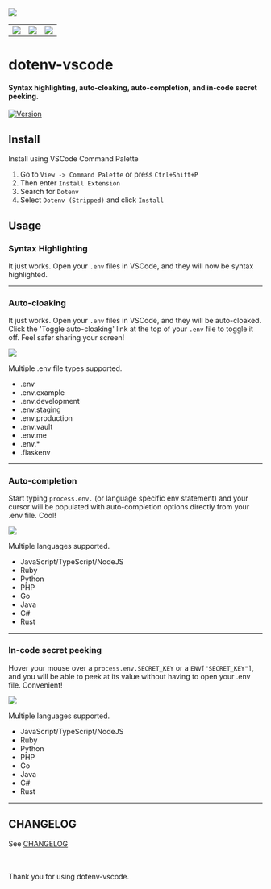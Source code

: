 <a href="https://marketplace.visualstudio.com/items?itemName=socheatsok78-lab.dotenv-vscode-stripped">
<img src="https://res.cloudinary.com/dotenv-org/image/upload/v1679527751/dotenv-vscode_ilezvb.png"/>
</a>

<div align="center">
  <table>
    <tr>
      <td>
        <a href="https://res.cloudinary.com/dotenv-org/image/upload/v1679528507/dotenv-vscode-autocloaking_kpr0ly.png"><img src="https://res.cloudinary.com/dotenv-org/image/upload/v1679528507/dotenv-vscode-autocloaking_kpr0ly.png"/></a>
      </td>
      <td>
        <a href="https://res.cloudinary.com/dotenv-org/image/upload/v1679528507/dotenv-vscode-autocompletion_rqlanf.png"><img src="https://res.cloudinary.com/dotenv-org/image/upload/v1679528507/dotenv-vscode-autocompletion_rqlanf.png"/></a>
      </td>
      <td>
        <a href="https://res.cloudinary.com/dotenv-org/image/upload/v1679528506/dotenv-vscode-secretpeeking_byznii.png"><img src="https://res.cloudinary.com/dotenv-org/image/upload/v1679528506/dotenv-vscode-secretpeeking_byznii.png"/></a>
      </td>
    </tr>
  </table>
</div>

# dotenv-vscode

#### Syntax highlighting, auto-cloaking, auto-completion, and in-code secret peeking.

<a href="https://marketplace.visualstudio.com/items?itemName=socheatsok78-lab.dotenv-vscode-stripped"><img src="https://img.shields.io/visual-studio-marketplace/v/socheatsok78-lab.dotenv-vscode-stripped?label=VS%20Marketplace&logo=visual-studio-code" alt="Version"></a>

## Install

Install using VSCode Command Palette

1. Go to `View -> Command Palette` or press `Ctrl+Shift+P`
2. Then enter `Install Extension`
3. Search for `Dotenv`
4. Select `Dotenv (Stripped)` and click `Install`

## Usage

### Syntax Highlighting

It just works. Open your `.env` files in VSCode, and they will now be syntax highlighted.

<hr/>

### Auto-cloaking

It just works. Open your `.env` files in VSCode, and they will be auto-cloaked. Click the 'Toggle auto-cloaking' link at the top of your `.env` file to toggle it off. Feel safer sharing your screen!

<img src="https://res.cloudinary.com/dotenv-org/image/upload/v1664140588/toggle_itemcq.gif">

Multiple .env file types supported.

* .env
* .env.example
* .env.development
* .env.staging
* .env.production
* .env.vault
* .env.me
* .env.*
* .flaskenv

<hr/>

### Auto-completion

Start typing `process.env.` (or language specific env statement) and your cursor will be populated with auto-completion options directly from your .env file. Cool!

<img src="https://res.cloudinary.com/dotenv-org/image/upload/v1664140944/autocomplete_snic6t.gif"/>

Multiple languages supported.

* JavaScript/TypeScript/NodeJS
* Ruby
* Python
* PHP
* Go
* Java
* C#
* Rust

<hr/>

### In-code secret peeking

Hover your mouse over a `process.env.SECRET_KEY` or a `ENV["SECRET_KEY"]`, and you will be able to peek at its value without having to open your .env file. Convenient!

<img src="https://res.cloudinary.com/dotenv-org/image/upload/v1664141169/secret-peeking_byzwex.gif"/>

Multiple languages supported.

* JavaScript/TypeScript/NodeJS
* Ruby
* Python
* PHP
* Go
* Java
* C#
* Rust

<hr/>

## CHANGELOG

See [CHANGELOG](CHANGELOG.md)

<br/>
<br/>
Thank you for using dotenv-vscode.

